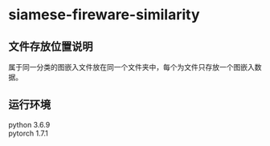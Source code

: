 # siamese-fireware-similarity

## 文件存放位置说明

属于同一分类的图嵌入文件放在同一个文件夹中，每个为文件只存放一个图嵌入数据。

## 运行环境

python 3.6.9  
pytorch 1.7.1
